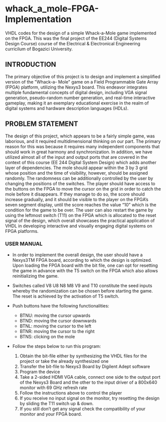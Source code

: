 # whack_a_mole-FPGA-Implementation
VHDL codes for the design of a simple Whack-a-Mole game implemented on the FPGA. 
This was the final project of the EE244 (Digital Systems Design Course) course of the Electrical & Electronical Engineering curricilum of Bogazici University.


## INTRODUCTION
The primary objective of this project is to design and implement a simplified version of the "Whack-a- Mole" game on a Field Programmable Gate Array (FPGA) platform, utilizing the Nexys3 board. This endeavor integrates multiple fundamental concepts of digital design, including VGA signal generation, pseudo-random number generation, and real-time interactive gameplay, making it an exemplary educational exercise in the realm of digital systems and hardware description languages (HDLs).

 
## PROBLEM STATEMENT
The design of this project, which appears to be a fairly simple game, was laborious, and it required multidimensional thinking on our part. The primary reason for this was because it requires many independent components that should work in great harmony and synchronization. In addition, we have utilized almost all of the input and output ports that are covered in the context of this course (EE 244 Digital System Design) which adds another layer of dependencies. The mole should appear within the 3 by 3 grid whose position and the time of visibility, however, should be assigned randomly. The randomness can be additionally controlled by the user by changing the positions of the switches. The player should have access to the buttons on the FPGA to move the cursor on the grid in order to catch the mole before it disappears. If they manage to do so, the score should increase gradually, and it should be visible to the player on the FPGA’s seven segment display, until the score reaches the value “10” which is the condition for the game to be over. The user can also restart the game by using the leftmost switch (T11) on the FPGA which is allocated to the reset signal of the design, which overall showcases the practical application of VHDL in developing interactive and visually engaging digital systems on FPGA platforms.

### USER MANUAL

- In order to implement the overall design, the user should have a Nexys3TM FPGA board, according to which the design is optimized. Upon loading the FPGA board with the bit file, one can opt for resetting the game in advance with the T5 switch on the FPGA which also allows reinitializing the game.
- Switches called V8 U8 N8 M8 V9 and T10 constitute the seed inputs whereby the randomization can be chosen before starting the game. The reset is achieved by the activation of T5 switch.
- Push buttons have the following functionalities:
  - BTNU: moving the cursor upwards
  - BTND: moving the cursor downwards
  - BTNL: moving the cursor to the left
  - BTNR: moving the cursor to the right
  - BTNS: clicking on the mole

- Follow the steps below to run this program:
  1. Obtain the bit-file either by synthesizing the VHDL files for the project or take the already synthesized one
  2. Transfer the bit-file to Nexys3 Board by Digilent Adept software
  3. Program the device
  4. Take a 2-sided HDMI VGA cable, connect one side to the output port of the Nexys3
  Board and the other to the input driver of a 800x640 monitor with 69 GHz refresh rate
  5. Follow the instructions above to control the player
  6. If you receive no input signal on the monitor, try resetting the design by sliding the T11
  switch up & down.
  7. If you still don’t get any signal check the compatibility of your monitor and your FPGA board.

